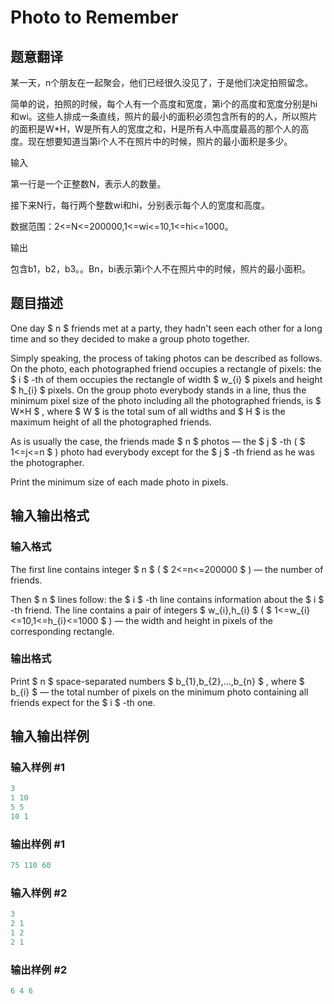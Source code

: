# Photo to Remember

## 题意翻译

某一天，n个朋友在一起聚会，他们已经很久没见了，于是他们决定拍照留念。

简单的说，拍照的时候，每个人有一个高度和宽度，第i个的高度和宽度分别是hi和wi。这些人排成一条直线，照片的最小的面积必须包含所有的的人，所以照片的面积是W*H，W是所有人的宽度之和，H是所有人中高度最高的那个人的高度。现在想要知道当第i个人不在照片中的时候，照片的最小面积是多少。

输入

第一行是一个正整数N，表示人的数量。

接下来N行，每行两个整数wi和hi，分别表示每个人的宽度和高度。

数据范围：2<=N<=200000,1<=wi<=10,1<=hi<=1000。

输出

包含b1，b2，b3。。Bn，bi表示第i个人不在照片中的时候，照片的最小面积。

## 题目描述

One day $ n $ friends met at a party, they hadn't seen each other for a long time and so they decided to make a group photo together.

Simply speaking, the process of taking photos can be described as follows. On the photo, each photographed friend occupies a rectangle of pixels: the $ i $ -th of them occupies the rectangle of width $ w_{i} $ pixels and height $ h_{i} $ pixels. On the group photo everybody stands in a line, thus the minimum pixel size of the photo including all the photographed friends, is $ W×H $ , where $ W $ is the total sum of all widths and $ H $ is the maximum height of all the photographed friends.

As is usually the case, the friends made $ n $ photos — the $ j $ -th ( $ 1<=j<=n $ ) photo had everybody except for the $ j $ -th friend as he was the photographer.

Print the minimum size of each made photo in pixels.

## 输入输出格式

### 输入格式

The first line contains integer $ n $ ( $ 2<=n<=200000 $ ) — the number of friends.

Then $ n $ lines follow: the $ i $ -th line contains information about the $ i $ -th friend. The line contains a pair of integers $ w_{i},h_{i} $ ( $ 1<=w_{i}<=10,1<=h_{i}<=1000 $ ) — the width and height in pixels of the corresponding rectangle.

### 输出格式

Print $ n $ space-separated numbers $ b_{1},b_{2},...,b_{n} $ , where $ b_{i} $ — the total number of pixels on the minimum photo containing all friends expect for the $ i $ -th one.

## 输入输出样例

### 输入样例 #1

```cpp
3
1 10
5 5
10 1

```
### 输出样例 #1

```cpp
75 110 60 
```


### 输入样例 #2

```cpp
3
2 1
1 2
2 1

```
### 输出样例 #2

```cpp
6 4 6 
```


